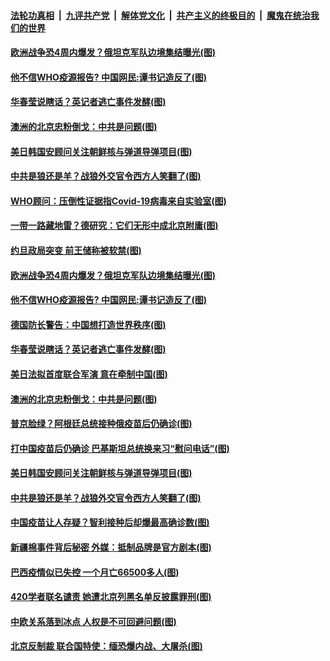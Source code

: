 

####  [法轮功真相](../../../../basic/blob/master/README.md?t=04060732) &nbsp;|&nbsp; [九评共产党](../../../../9ping.md/blob/master/README.md?t=04060732) &nbsp;|&nbsp; [解体党文化](../../../../jtdwh.md/blob/master/README.md?t=04060732)  &nbsp;|&nbsp; [共产主义的终极目的](../../../../gczydzjmd.md/blob/master/README.md?t=04060732) &nbsp;|&nbsp; [魔鬼在统治我们的世界](../../../../mgztzwmdsj.md/blob/master/README.md?t=04060732) 

#### [欧洲战争恐4周内爆发？俄坦克军队边境集结曝光(图)](../pages/p9/967734.md?t=04060732) 

#### [他不信WHO疫源报告? 中国网民:谭书记造反了(图)](../pages/p9/967628.md?t=04060732) 

#### [华春莹说瞎话？英记者逃亡事件发酵(图)](../pages/p9/967639.md?t=04060732) 

#### [澳洲的北京忠粉倒戈：中共是问题(图)](../pages/p9/967666.md?t=04060732) 

#### [美日韩国安顾问关注朝鲜核与弹道导弹项目(图)](../pages/p9/967602.md?t=04060732) 

#### [中共是狼还是羊？战狼外交官令西方人笑翻了(图)](../pages/p9/967555.md?t=04060732) 

#### [WHO顾问：压倒性证据指Covid-19病毒来自实验室(图)](../pages/p9/967816.md?t=04060732) 


#### [一带一路藏地雷？德研究：它们无形中成北京附庸(图)](../pages/p9/967724.md?t=04060732) 

#### [约旦政局突变 前王储称被软禁(图)](../pages/p9/967776.md?t=04060732) 

#### [欧洲战争恐4周内爆发？俄坦克军队边境集结曝光(图)](../pages/p9/967734.md?t=04060732) 

#### [他不信WHO疫源报告? 中国网民:谭书记造反了(图)](../pages/p9/967628.md?t=04060732) 

#### [德国防长警告：中国想打造世界秩序(图)](../pages/p9/967700.md?t=04060732) 

#### [华春莹说瞎话？英记者逃亡事件发酵(图)](../pages/p9/967639.md?t=04060732) 

#### [美日法拟首度联合军演 意在牵制中国(图)](../pages/p9/967686.md?t=04060732) 

#### [澳洲的北京忠粉倒戈：中共是问题(图)](../pages/p9/967666.md?t=04060732) 

#### [普京脸绿？阿根廷总统接种俄疫苗后仍确诊(图)](../pages/p9/967625.md?t=04060732) 

#### [打中国疫苗后仍确诊 巴基斯坦总统换来习“慰问电话”(图)](../pages/p9/967610.md?t=04060732) 

#### [美日韩国安顾问关注朝鲜核与弹道导弹项目(图)](../pages/p9/967602.md?t=04060732) 

#### [中共是狼还是羊？战狼外交官令西方人笑翻了(图)](../pages/p9/967555.md?t=04060732) 

#### [中国疫苗让人存疑？智利接种后却爆最高确诊数(图)](../pages/p9/967546.md?t=04060732) 

#### [新疆棉事件背后秘密 外媒：抵制品牌是官方剧本(图)](../pages/p9/967523.md?t=04060732) 

#### [巴西疫情似已失控 一个月亡66500多人(图)](../pages/p9/967513.md?t=04060732) 

#### [420学者联名谴责 她遭北京列黑名单反披露罪刑(图)](../pages/p9/967431.md?t=04060732) 

#### [中欧关系落到冰点 人权是不可回避问题(图)](../pages/p9/967512.md?t=04060732) 

#### [北京反制裁 联合国特使：缅恐爆内战、大屠杀(图)](../pages/p9/967428.md?t=04060732) 

